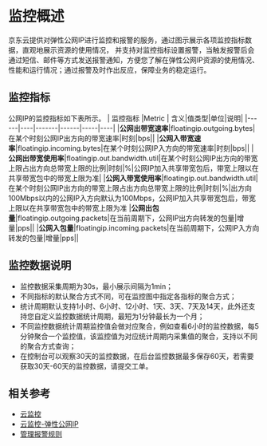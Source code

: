 # 监控概述

京东云提供对弹性公网IP进行监控和报警的服务，通过图示展示各项监控指标数据，直观地展示资源的使用情况，
并支持对监控指标设置报警，当触发报警后会通过短信、邮件等方式发送报警通知，方便您了解在弹性公网IP资源的使用情况、性能和运行情况；通过报警及时作出反应，保障业务的稳定运行。

## 监控指标

公网IP的监控指标如下表所示。
| 监控指标 |Metric  | 含义|值类型|单位|说明|
|------|----|-------|------|-----|----|
|**公网出带宽速率**|floatingip.outgoing.bytes|在某个时刻公网IP出方向的带宽速率|时刻|bps||
|**公网入带宽速率**|floatingip.incoming.bytes|在某个时刻公网IP入方向的带宽速率|时刻|bps||
|**公网出带宽使用率**|floatingip.out.bandwidth.util|在某个时刻公网IP出方向的带宽上限占出方向总带宽上限的比例|时刻|%|公网IP加入共享带宽包后，带宽上限以在共享带宽包中的带宽上限为准|
|**公网入带宽使用率**|floatingip.out.bandwidth.util|在某个时刻公网IP出方向的带宽上限占出方向总带宽上限的比例|时刻|%|出方向100Mbps以内的公网IP入方向默认为100Mbps，公网IP加入共享带宽包后，带宽上限以在共享带宽包中的带宽上限为准
|**公网出包量**|floatingip.outgoing.packets|在当前周期下，公网IP出方向转发的包量|增量|pps||
|**公网入包量**|floatingip.incoming.packets|在当前周期下，公网IP入方向转发的包量|增量|pps||

## 监控数据说明

* 监控数据采集周期为30s，最小展示间隔为1min；
* 不同指标的默认聚合方式不同，可在监控图中指定各指标的聚合方式；
* 统计周期默认支持1小时、6小时、12小时、1天、3天、7天及14天，此外还支持您自定义监控数据统计周期，最短为1分钟最长为一个月；
* 不同监控数据统计周期监控值会做对应聚合，例如查看6小时的监控数据，每5分钟聚合一个监控值，该监控值为对应统计周期内采集值的聚合，支持以不同的聚合方式查询；
* 在控制台可以观察30天的监控数据，在后台监控数据最多保存60天，若需要获取30天-60天的监控数据，请提交工单。

## 相关参考

- [云监控](https://docs.jdcloud.com/cn/monitoring/product-overview)
- [云监控-弹性公网IP](https://docs.jdcloud.com/cn/monitoring/ip)
- [管理报警规则](https://docs.jdcloud.com/cn/monitoring/manage_alarmrules_cm)

